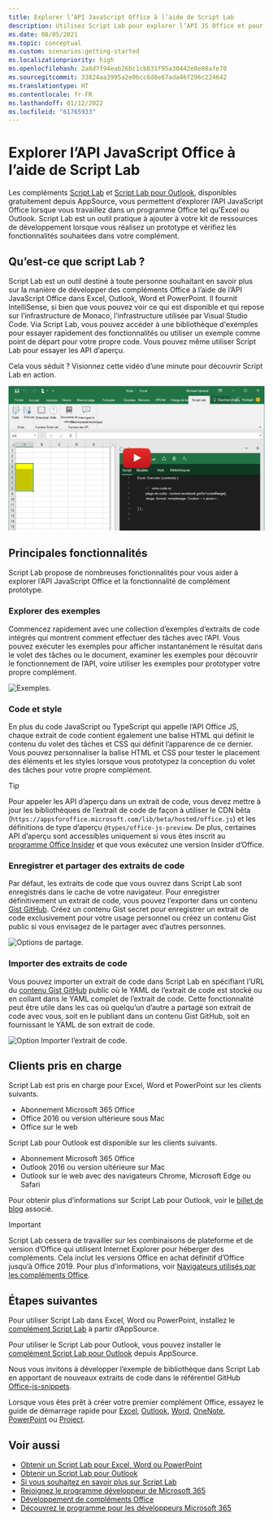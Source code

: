 ```yaml
---
title: Explorer l’API JavaScript Office à l’aide de Script Lab
description: Utilisez Script Lab pour explorer l’API JS Office et pour prototyper les fonctionnalités.
ms.date: 08/05/2021
ms.topic: conceptual
ms.custom: scenarios:getting-started
ms.localizationpriority: high
ms.openlocfilehash: 2a8d7f94eab26bc1cb831f95a30442e8e08afe70
ms.sourcegitcommit: 33824aa3995a2e0bcc6d8e67ada46f296c224642
ms.translationtype: HT
ms.contentlocale: fr-FR
ms.lasthandoff: 01/12/2022
ms.locfileid: "61765933"
---
```

# <a name="explore-office-javascript-api-using-script-lab"></a>Explorer l’API JavaScript Office à l’aide de Script Lab

Les compléments [Script Lab](https://appsource.microsoft.com/product/office/WA104380862) et [Script Lab pour Outlook](https://appsource.microsoft.com/product/office/WA200001603), disponibles gratuitement depuis AppSource, vous permettent d’explorer l’API JavaScript Office lorsque vous travaillez dans un programme Office tel qu’Excel ou Outlook. Script Lab est un outil pratique à ajouter à votre kit de ressources de développement lorsque vous réalisez un prototype et vérifiez les fonctionnalités souhaitées dans votre complément.

## <a name="what-is-script-lab"></a>Qu’est-ce que script Lab ?

Script Lab est un outil destiné à toute personne souhaitant en savoir plus sur la manière de développer des compléments Office à l’aide de l’API JavaScript Office dans Excel, Outlook, Word et PowerPoint. Il fournit IntelliSense, si bien que vous pouvez voir ce qui est disponible et qui repose sur l’infrastructure de Monaco, l’infrastructure utilisée par Visual Studio Code. Via Script Lab, vous pouvez accéder à une bibliothèque d'exemples pour essayer rapidement des fonctionnalités ou utiliser un exemple comme point de départ pour votre propre code. Vous pouvez même utiliser Script Lab pour essayer les API d’aperçu.

Cela vous séduit ? Visionnez cette vidéo d’une minute pour découvrir Script Lab en action.

[![Vidéo d’aperçu montrant l’exécution d’un Script Lab dans Excel, Word et PowerPoint.](../images/screenshot-wide-youtube.png 'Vidéo de la version préliminaire de Script Lab')](https://aka.ms/scriptlabvideo)

## <a name="key-features"></a>Principales fonctionnalités

Script Lab propose de nombreuses fonctionnalités pour vous aider à explorer l’API JavaScript Office et la fonctionnalité de complément prototype.

### <a name="explore-samples"></a>Explorer des exemples

Commencez rapidement avec une collection d’exemples d’extraits de code intégrés qui montrent comment effectuer des tâches avec l’API. Vous pouvez exécuter les exemples pour afficher instantanément le résultat dans le volet des tâches ou le document, examiner les exemples pour découvrir le fonctionnement de l’API, voire utiliser les exemples pour prototyper votre propre complément.

![Exemples.](../images/script-lab-samples.jpg)

### <a name="code-and-style"></a>Code et style

En plus du code JavaScript ou TypeScript qui appelle l’API Office JS, chaque extrait de code contient également une balise HTML qui définit le contenu du volet des tâches et CSS qui définit l’apparence de ce dernier. Vous pouvez personnaliser la balise HTML et CSS pour tester le placement des éléments et les styles lorsque vous prototypez la conception du volet des tâches pour votre propre complément.

> [!TIP]
> Pour appeler les API d’aperçu dans un extrait de code, vous devez mettre à jour les bibliothèques de l’extrait de code de façon à utiliser le CDN bêta (`https://appsforoffice.microsoft.com/lib/beta/hosted/office.js`) et les définitions de type d’aperçu `@types/office-js-preview`. De plus, certaines API d’aperçu sont accessibles uniquement si vous êtes inscrit au [programme Office Insider](https://insider.office.com) et que vous exécutez une version Insider d’Office.

### <a name="save-and-share-snippets"></a>Enregistrer et partager des extraits de code

Par défaut, les extraits de code que vous ouvrez dans Script Lab sont enregistrés dans le cache de votre navigateur. Pour enregistrer définitivement un extrait de code, vous pouvez l’exporter dans un contenu [Gist GitHub](https://gist.github.com). Créez un contenu Gist secret pour enregistrer un extrait de code exclusivement pour votre usage personnel ou créez un contenu Gist public si vous envisagez de le partager avec d’autres personnes.

![Options de partage.](../images/script-lab-share.jpg)

### <a name="import-snippets"></a>Importer des extraits de code

Vous pouvez importer un extrait de code dans Script Lab en spécifiant l’URL du [contenu Gist GitHub](https://gist.github.com) public où le YAML de l’extrait de code est stocké ou en collant dans le YAML complet de l’extrait de code. Cette fonctionnalité peut être utile dans les cas où quelqu’un d’autre a partagé son extrait de code avec vous, soit en le publiant dans un contenu Gist GitHub, soit en fournissant le YAML de son extrait de code.

![Option Importer l’extrait de code.](../images/script-lab-import-snippet.jpg)

## <a name="supported-clients"></a>Clients pris en charge

Script Lab est pris en charge pour Excel, Word et PowerPoint sur les clients suivants.

- Abonnement Microsoft 365 Office
- Office 2016 ou version ultérieure sous Mac
- Office sur le web

Script Lab pour Outlook est disponible sur les clients suivants.

- Abonnement Microsoft 365 Office
- Outlook 2016 ou version ultérieure sur Mac
- Outlook sur le web avec des navigateurs Chrome, Microsoft Edge ou Safari

Pour obtenir plus d’informations sur Script Lab pour Outlook, voir le [billet de blog](https://developer.microsoft.com/outlook/blogs/script-lab-now-supports-outlook/) associé.

> [!IMPORTANT]
> Script Lab cessera de travailler sur les combinaisons de plateforme et de version d’Office qui utilisent Internet Explorer pour héberger des compléments. Cela inclut les versions Office en achat définitif d’Office jusqu’à Office 2019. Pour plus d’informations, voir [Navigateurs utilisés par les compléments Office](../concepts/browsers-used-by-office-web-add-ins.md).

## <a name="next-steps"></a>Étapes suivantes

Pour utiliser Script Lab dans Excel, Word ou PowerPoint, installez le [complément Script Lab](https://appsource.microsoft.com/product/office/WA104380862) à partir d’AppSource.

Pour utiliser le Script Lab pour Outlook, vous pouvez installer le [complément Script Lab pour Outlook](https://appsource.microsoft.com/product/office/wa200001603) depuis AppSource.

Nous vous invitons à développer l’exemple de bibliothèque dans Script Lab en apportant de nouveaux extraits de code dans le référentiel GitHub [Office-js-snippets](https://github.com/OfficeDev/office-js-snippets#office-js-snippets).

Lorsque vous êtes prêt à créer votre premier complément Office, essayez le guide de démarrage rapide pour [Excel](../quickstarts/excel-quickstart-jquery.md), [Outlook](../quickstarts/outlook-quickstart.md), [Word](../quickstarts/word-quickstart.md), [OneNote](../quickstarts/onenote-quickstart.md), [PowerPoint](../quickstarts/powerpoint-quickstart.md) ou [Project](../quickstarts/project-quickstart.md).

## <a name="see-also"></a>Voir aussi

- [Obtenir un Script Lab pour Excel, Word ou PowerPoint](https://appsource.microsoft.com/product/office/WA104380862)
- [Obtenir un Script Lab pour Outlook](https://appsource.microsoft.com/product/office/wa200001603)
- [Si vous souhaitez en savoir plus sur Script Lab](https://github.com/OfficeDev/script-lab#script-lab-a-microsoft-garage-project)
- [Rejoignez le programme développeur de Microsoft 365](https://developer.microsoft.com/office/dev-program)
- [Développement de compléments Office](../develop/develop-overview.md)
- [Découvrez le programme pour les développeurs Microsoft 365](https://developer.microsoft.com/microsoft-365/dev-program)

